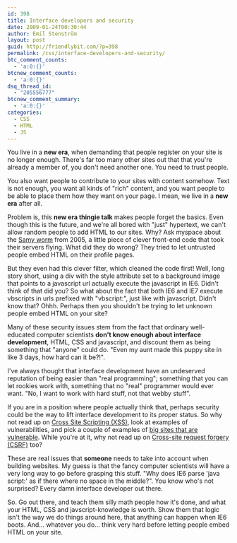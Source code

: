 ```yaml
---
id: 398
title: Interface developers and security
date: 2009-01-24T00:30:44
author: Emil Stenström
layout: post
guid: http://friendlybit.com/?p=398
permalink: /css/interface-developers-and-security/
btc_comment_counts:
  - 'a:0:{}'
btcnew_comment_counts:
  - 'a:0:{}'
dsq_thread_id:
  - "205556777"
btcnew_comment_summary:
  - 'a:0:{}'
categories:
  - CSS
  - HTML
  - JS
---
```

You live in a **new era**, when demanding that people register on your site is no longer enough. There's far too many other sites out that that you're already a member of, you don't need another one. You need to trust people.

You also want people to contribute to your sites with content somehow. Text is not enough, you want all kinds of "rich" content, and you want people to be able to place them how they want on your page. I mean, we live in a **new era** after all.

Problem is, this **new era thingie talk** makes people forget the basics. Even though this is the future, and we're all bored with "just" hypertext, we can't allow random people to add HTML to our sites. Why? Ask myspace about the [Samy worm](http://namb.la/popular/tech.html) from 2005, a little piece of clever front-end code that took their servers flying. What did they do wrong? They tried to let untrusted people embed HTML on their profile pages.

But they even had this clever filter, which cleaned the code first! Well, long story short, using a div with the style attribute set to a background image that points to a javascript url actually execute the javascript in IE6. Didn't think of that did you? So what about the fact that both IE6 and IE7 execute vbscripts in urls prefixed with "vbscript:", just like with javascript. Didn't know that? Ohhh. Perhaps then you shouldn't be trying to let unknown people embed HTML on your site?

Many of these security issues stem from the fact that ordinary well-educated computer scientists **don't know enough about interface development**, HTML, CSS and javascript, and discount them as being something that "anyone" could do. "Even my aunt made this puppy site in like 3 days, how hard can it be?!".

I've always thought that interface development have an undeserved reputation of being easier than "real programming"; something that you can let rookies work with, something that no "real" programmer would ever want. "No, I want to work with hard stuff, not that webby stuff".

If you are in a position where people actually think that, perhaps security could be the way to lift interface development to its proper status. So why not read up on [Cross Site Scripting (XSS)](http://en.wikipedia.org/wiki/Cross-site_scripting), look at examples of vulnerabilities, and pick a couple of examples of [big sites that are vulnerable](http://www.xssed.com/). While you're at it, why not read up on [Cross-site request forgery (CSRF)](http://en.wikipedia.org/wiki/Cross-site_request_forgery) too?

These are real issues that **someone** needs to take into account when building websites. My guess is that the fancy computer scientists will have a very long way to go before grasping this stuff. "Why does IE6 parse 'java   script:' as if there where no space in the middle?". You know who's not surprised? Every damn interface developer out there.

So. Go out there, and teach them silly math people how it's done, and what your HTML, CSS and javscript-knowledge is worth. Show them that logic isn't the way we do things around here, that anything can happen when IE6 boots. And… whatever you do… think very hard before letting people embed HTML on your site.
